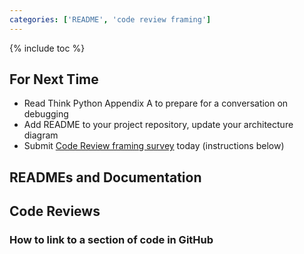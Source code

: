 ```yaml
---
categories: ['README', 'code review framing']
---
```


{% include toc %}

## For Next Time

* Read Think Python Appendix A to prepare for a conversation on debugging
* Add README to your project repository, update your architecture diagram
* Submit [Code Review framing survey](https://goo.gl/forms/LQucKLrbyZOV3BEp2) today (instructions below)


## READMEs and Documentation


## Code Reviews


### How to link to a section of code in GitHub
